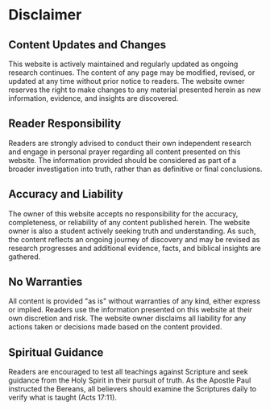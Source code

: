 # Disclaimer

## Content Updates and Changes

This website is actively maintained and regularly updated as ongoing research continues. The content of any page may be modified, revised, or updated at any time without prior notice to readers. The website owner reserves the right to make changes to any material presented herein as new information, evidence, and insights are discovered.

## Reader Responsibility

Readers are strongly advised to conduct their own independent research and engage in personal prayer regarding all content presented on this website. The information provided should be considered as part of a broader investigation into truth, rather than as definitive or final conclusions.

## Accuracy and Liability

The owner of this website accepts no responsibility for the accuracy, completeness, or reliability of any content published herein. The website owner is also a student actively seeking truth and understanding. As such, the content reflects an ongoing journey of discovery and may be revised as research progresses and additional evidence, facts, and biblical insights are gathered.

## No Warranties

All content is provided "as is" without warranties of any kind, either express or implied. Readers use the information presented on this website at their own discretion and risk. The website owner disclaims all liability for any actions taken or decisions made based on the content provided.

## Spiritual Guidance

Readers are encouraged to test all teachings against Scripture and seek guidance from the Holy Spirit in their pursuit of truth. As the Apostle Paul instructed the Bereans, all believers should examine the Scriptures daily to verify what is taught (Acts 17:11).
